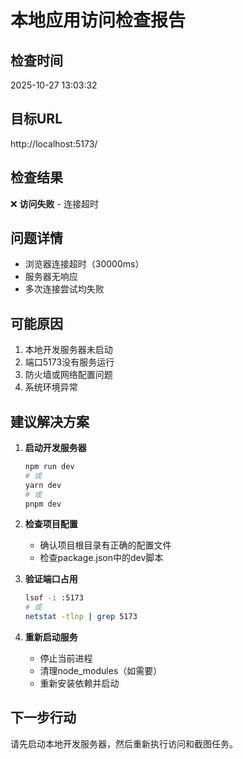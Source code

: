 # 本地应用访问检查报告

## 检查时间
2025-10-27 13:03:32

## 目标URL
http://localhost:5173/

## 检查结果
❌ **访问失败** - 连接超时

## 问题详情
- 浏览器连接超时（30000ms）
- 服务器无响应
- 多次连接尝试均失败

## 可能原因
1. 本地开发服务器未启动
2. 端口5173没有服务运行
3. 防火墙或网络配置问题
4. 系统环境异常

## 建议解决方案
1. **启动开发服务器**
   ```bash
   npm run dev
   # 或
   yarn dev
   # 或
   pnpm dev
   ```

2. **检查项目配置**
   - 确认项目根目录有正确的配置文件
   - 检查package.json中的dev脚本

3. **验证端口占用**
   ```bash
   lsof -i :5173
   # 或
   netstat -tlnp | grep 5173
   ```

4. **重新启动服务**
   - 停止当前进程
   - 清理node_modules（如需要）
   - 重新安装依赖并启动

## 下一步行动
请先启动本地开发服务器，然后重新执行访问和截图任务。